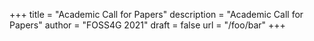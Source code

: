 +++
title = "Academic Call for Papers"
description = "Academic Call for Papers"
author = "FOSS4G 2021"
draft = false
url = "/foo/bar"
+++


